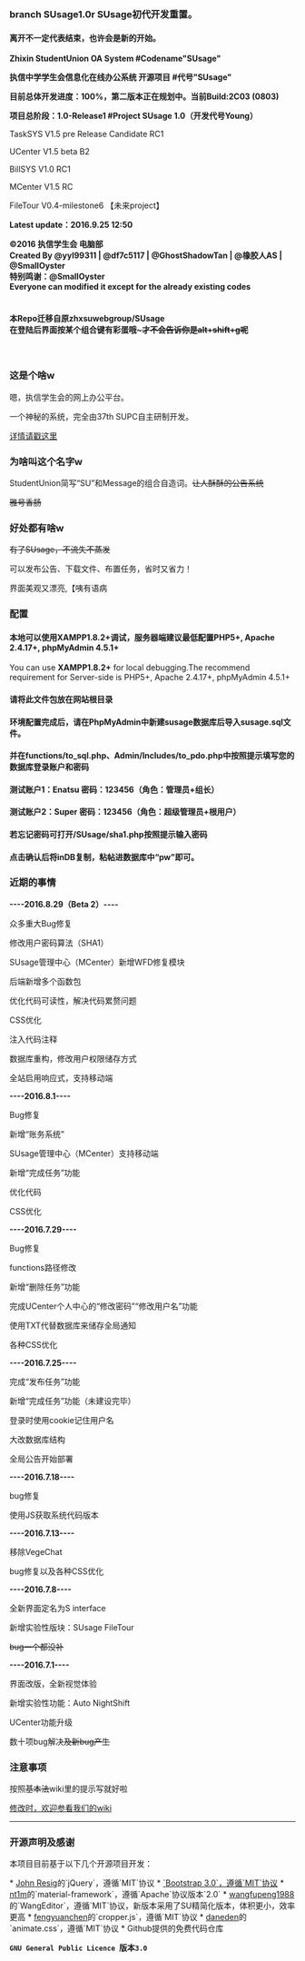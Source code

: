 ### branch SUsage1.0r SUsage初代开发重置。
#### 离开不一定代表结束，也许会是新的开始。

<b>Zhixin StudentUnion OA System #Codename"SUsage" </b>

<b>执信中学学生会信息化在线办公系统 开源项目 #代号"SUsage" </b>

<b>目前总体开发进度：100%，第二版本正在规划中。当前Build:2C03 (0803)</b>

<b>项目总阶段：1.0-Release1 #Project SUsage 1.0（开发代号Young）</b>

<p>TaskSYS V1.5 pre Release Candidate RC1</p>
<p>UCenter V1.5 beta B2</p>
<p>BillSYS V1.0 RC1</p>
<p>MCenter V1.5 RC</p>
<p>FileTour V0.4-milestone6 【未来project】</p>
<p><b>Latest update：2016.9.25 12:50</b></p>
<b>©2016 执信学生会 电脑部</b>
<br>
<b>Created By @yyl99311 | @df7c5117 | @GhostShadowTan | @橡胶人AS | @SmallOyster</b>
<br>
<b>特别鸣谢：@SmallOyster</b>
<br>
<b>Everyone can modified it except for the already existing codes </b>
<br>
<br>
<h4>本Repo迁移自原zhxsuwebgroup/SUsage<br>在登陆后界面按某个组合键有彩蛋哦~<s>才不会告诉你是alt+shift+g呢</s></h4>
<br>
<h3>这是个啥w</h3>
  <p>嗯，执信学生会的网上办公平台。</p>
  <p>一个神秘的系统，完全由37th SUPC自主研制开发。</p><a href="https://github.com/zhxsu/SUsage/wiki/Susage-%7C-%E6%A6%82%E8%BF%B0" target="_blank">详情请戳这里</a>

<h3>为啥叫这个名字w</h3>
  <p>StudentUnion简写“SU”和Message的组合自造词。<s>让人酥酥的公告系统</s></p>
  <p><s>雅号香肠</s></p>
<h3>好处都有啥w</h3>
  <s>有了SUsage，不流失不蒸发</s>
  <p>可以发布公告、下载文件、布置任务，省时又省力！</p>
  <p>界面美观又漂亮,【咦有语病</p>
<h3>配置</h3>
  <h4><p>本地可以使用<b>XAMPP1.8.2+</b>调试，服务器端建议最低配置PHP5+, Apache 2.4.17+, phpMyAdmin 4.5.1+</p></h4>
  <p>You can use <b>XAMPP1.8.2+</b> for local debugging.The recommend requirement for Server-side is PHP5+, Apache 2.4.17+, phpMyAdmin 4.5.1+</p>
  <h4><p>请将此文件包放在网站根目录</b></p></h4>
  <h4><p>环境配置完成后，请在PhpMyAdmin中新建susage数据库后导入susage.sql文件。</p></h4>
  <h4><p>并在<b>functions/to_sql.php、Admin/Includes/to_pdo.php</b>中按照提示填写您的数据库登录账户和密码</p></h4>
  <h4><p>测试账户1：Enatsu 密码：123456（角色：管理员+组长）</p></h4>
  <h4><p>测试账户2：Super 密码：123456（角色：超级管理员+根用户）</p></h4>
  <h4><p><b>若忘记密码可打开/SUsage/sha1.php按照提示输入密码</b></p></h4>
  <h4><p><b>点击确认后将inDB复制，粘帖进数据库中“pw”即可。</b></p></h4>
<h3>近期的事情</h3>
<p><b>----2016.8.29（Beta 2）----</b></p>
  <p>众多重大Bug修复</p>
  <p>修改用户密码算法（SHA1）</p>
  <p>SUsage管理中心（MCenter）新增WFD修复模块</p>
  <p>后端新增多个函数包</p>
  <p>优化代码可读性，解决代码累赘问题</p>
  <p>CSS优化</p>
  <p>注入代码注释</p>
  <p>数据库重构，修改用户权限储存方式</p>
  <p>全站启用响应式，支持移动端</p>
<p><b>----2016.8.1----</b></p>
  <p>Bug修复</p>
  <p>新增“账务系统”</p>
  <p>SUsage管理中心（MCenter）支持移动端</p>
  <p>新增“完成任务”功能</p>
  <p>优化代码</p>
  <p>CSS优化</p>
<p><b>----2016.7.29----</b></p>
  <p>Bug修复</p>
  <p>functions路径修改</p>
  <p>新增“删除任务”功能</p>
  <p>完成UCenter个人中心的“修改密码”“修改用户名”功能</p>
  <p>使用TXT代替数据库来储存全局通知</p>
  <p>各种CSS优化</p>
<p><b>----2016.7.25----</b></p>
  <p>完成“发布任务”功能</p>
  <p>新增“完成任务”功能（未建设完毕）</p>
  <p>登录时使用cookie记住用户名</p>
  <p>大改数据库结构</p>
  <p>全局公告开始部署</p>
<p><b>----2016.7.18----</b></p>
  <p>bug修复</p>
  <p>使用JS获取系统代码版本</p>
<p><b>----2016.7.13----</b></p>
  <p>移除VegeChat</p>
  <p>bug修复以及各种CSS优化</p>
<p><b>----2016.7.8----</b></p>
  <p>全新界面定名为S interface</p>
  <p>新增实验性版块：SUsage FileTour</p>
  <s>bug一个都没补</s>
<p><b>----2016.7.1----</b></p>
  <p>界面改版，全新视觉体验</p>
  <p>新增实验性功能：Auto NightShift</p>
  <p>UCenter功能升级</p>
  <p>数十项bug解决<s>及新bug产生</s></p>

<h3>注意事项</h3>
  <p>按照<s>基本法</s>wiki里的提示写就好啦</p>
  <a href="https://github.com/zhxsu/susage/wiki" target="_blank">修改时，欢迎参看我们的wiki</a>
<hr></hr>
<h3>开源声明及感谢</h3>
  <p>本项目目前基于以下几个开源项目开发：</p>
* <a href="https://jquery.org/" target="_blank">John Resig</a>的`jQuery`，遵循`MIT`协议
* <a href="http://www.bootcss.com" target="_blank">`Bootstrap 3.0`，遵循`MIT`协议</a>
* <a href="https://github.com/nt1m/material-framework/" target="_blank">nt1m</a>的`material-framework`，遵循`Apache`协议版本`2.0`
* <a href="http://wangeditor.github.io/">wangfupeng1988</a>的`WangEditor`，遵循`MIT`协议，新版本采用了SU精简化版本，体积更小，效率更高
* <a href="https://github.com/fengyuanchen/cropper">fengyuanchen</a>的`cropper.js`，遵循`MIT`协议
* <a href="https://github.com/daneden/animate.css">daneden</a>的`animate.css`，遵循`MIT`协议
* Github提供的免费代码仓库


**`GNU General Public Licence `版本`3.0`**
